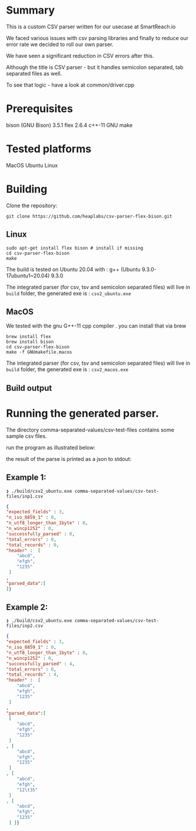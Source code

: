 # Summary
This is a custom CSV parser written for our usecase at SmartReach.io

We faced various issues with csv parsing libraries and finally to 
reduce our error rate we decided to roll our own parser.

We have seen a significant reduction in CSV errors after this.

Although the title is CSV parser - but it handles semicolon separated,
 tab separated files as well.

To see that logic - have a look at common/driver.cpp

# Prerequisites

bison (GNU Bison) 3.5.1
flex 2.6.4
c++-11 
GNU make

# Tested platforms
MacOS 
Ubuntu Linux


# Building

Clone the repository:
```shell
git clone https://github.com/heaplabs/csv-parser-flex-bison.git
```

## Linux

```shell
sudo apt-get install flex bison # install if missing
cd csv-parser-flex-bison
make
```
The build is tested on Ubuntu 20.04 with :
g++ (Ubuntu 9.3.0-17ubuntu1~20.04) 9.3.0

The integrated parser (for csv, tsv and semicolon separated files) will
live in `build` folder, the generated exe is : `csv2_ubuntu.exe`

## MacOS

We tested with the gnu G++-11 cpp compiler . you can install that via brew

```shell
brew install flex
brew install bison
cd csv-parser-flex-bison
make -f GNUmakefile.macos
```
The integrated parser (for csv, tsv and semicolon separated files) will
live in `build` folder, the generated exe is : `csv2_macos.exe`

## Build output 

# Running the generated parser.

The directory comma-separated-values/csv-test-files contains some sample csv files.


run the program as illustrated below:

the result of the parse is printed as a json to stdout:

## Example 1:

```shell
❯ ./build/csv2_ubuntu.exe comma-separated-values/csv-test-files/inp1.csv
```

```json
{
"expected_fields" : 3,
"n_iso_8859_1" : 0,
"n_utf8_longer_than_1byte" : 0,
"n_wincp1252" : 0,
"successfully_parsed" : 0,
"total_errors" : 0,
"total_records" : 0,
"header" :  [ 
    "abcd",
    "efgh",
    "1235"
 ] 
,
"parsed_data":[
]}
```

## Example 2:

```shell
❯ ./build/csv2_ubuntu.exe comma-separated-values/csv-test-files/inp2.csv
```

```json
{
"expected_fields" : 3,
"n_iso_8859_1" : 0,
"n_utf8_longer_than_1byte" : 0,
"n_wincp1252" : 0,
"successfully_parsed" : 4,
"total_errors" : 0,
"total_records" : 4,
"header" :  [ 
    "abcd",
    "efgh",
    "1235"
 ] 
,
"parsed_data":[
 [ 
    "abcd",
    "efgh",
    "1235"
 ] 
, [ 
    "abcd",
    "efgh",
    "1235"
 ] 
, [ 
    "abcd",
    "efgh",
    "12\t35"
 ] 
, [ 
    "abcd",
    "efgh",
    "1235"
 ] ]}
 ```

